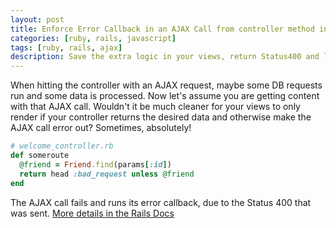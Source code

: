 ```yaml
---
layout: post
title: Enforce Error Callback in an AJAX Call from controller method in Rails
categories: [ruby, rails, javascript]
tags: [ruby, rails, ajax]
description: Save the extra logic in your views, return Status400 and let JavaScript do its work.
---
```


When hitting the controller with an AJAX request, maybe some DB requests run and some data is processed. Now let's assume you are getting content with that AJAX call. Wouldn't it be much cleaner for your views to only render if your controller returns the desired data and otherwise make the AJAX call error out? Sometimes, absolutely!

``` ruby
# welcome_controller.rb
def someroute
  @friend = Friend.find(params[:id])
  return head :bad_request unless @friend
end
```

The AJAX call fails and runs its error callback, due to the Status 400 that was sent. [More details in the Rails Docs](http://guides.rubyonrails.org/layouts_and_rendering.html#using-head-to-build-header-only-responses)
